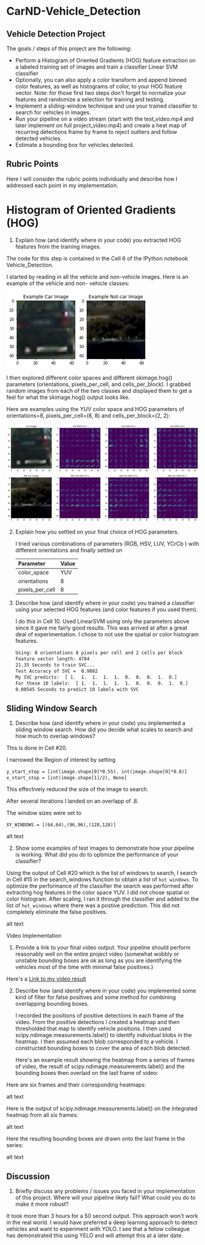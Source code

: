 #  CarND-Vehicle_Detection
## Vehicle Detection Project

The goals / steps of this project are the following:

* Perform a Histogram of Oriented Gradients (HOG) feature extraction on a labeled training set of images and train a classifier Linear SVM classifier
* Optionally, you can also apply a color transform and append binned color features, as well as histograms of color, to your HOG feature vector.
  Note: for those first two steps don't forget to normalize your features and randomize a selection for training and testing.
* Implement a sliding-window technique and use your trained classifier to search for vehicles in images.
* Run your pipeline on a video stream (start with the test_video.mp4 and later implement on full project_video.mp4) and create a   heat map of recurring detections frame by frame to reject outliers and follow detected vehicles.
* Estimate a bounding box for vehicles detected.
## Rubric Points

Here I will consider the rubric points individually and describe how I addressed each point in my implementation.


# Histogram of Oriented Gradients (HOG)

1. Explain how (and identify where in your code) you extracted HOG features from the training images.

  The code for this step is contained in the Cell 6 of the IPython notebook Vehicle_Detection.

  I started by reading in all the vehicle and non-vehicle images. Here is an example of the vehicle and non- vehicle classes:

 <img src="output_images/example_car_image.png" alt="Car/Not-Car image">

  I then explored different color spaces and different skimage.hog() parameters (orientations, pixels_per_cell, and   cells_per_block). I grabbed random images from each of the two classes and displayed them to get a feel for what the skimage.hog() output looks like.

 Here are examples using the YUV  color space and HOG parameters of orientations=8, pixels_per_cell=(8, 8) and cells_per_block=(2, 2):

<img src="output_images/car-hog-ch-1.png" alt="Hog Features">


2. Explain how you settled on your final choice of HOG parameters.

   I tried various combinations of parameters (RGB, HSV, LUV, YCrCb ) with different orientations and finally settled on
  
   |Parameter      |Value|
   |---------------|-----|
   |color_space    |YUV  |
   |orientations   |8    |
   |pixels_per_cell|8    |
   

3. Describe how (and identify where in your code) you trained a classifier using your selected HOG features (and color features if you used them).

   I do this in Cell 10. Used LinearSVM using only the parameters above since it gave me fairly good results. This was       arrived at after a great deal of experimentation. I chose to not use the spatial or color histogram features.
   
   ```
   Using: 8 orientations 8 pixels per cell and 2 cells per block
   Feature vector length: 4704
   21.35 Seconds to train SVC...
   Test Accuracy of SVC =  0.9882
   My SVC predicts:  [ 1.  1.  1.  1.  1.  0.  0.  0.  1.  0.]
   For these 10 labels:  [ 1.  1.  1.  1.  1.  0.  0.  0.  1.  0.]
   0.00545 Seconds to predict 10 labels with SVC
   ```

## Sliding Window Search

1. Describe how (and identify where in your code) you implemented a sliding window search. How did you decide what scales to search and how much to overlap windows?

  This is done in Cell #20. 
  
  I narrowed the Region of interest by setting  
  ```
  y_start_stop = [int(image.shape[0]*0.55), int(image.shape[0]*0.8)]
  x_start_stop = [int(image.shape[1]/2), None]
  ```
  This effectively reduced the size of the image to search. 
  
  After several iterations I landed on an overlapp of .8. 
  
  The window sizes were set to
  ```
  XY_WINDOWS = [(64,64),(96,96),(128,128)]
  ```
  

alt text

2. Show some examples of test images to demonstrate how your pipeline is working. What did you do to optimize the performance of your classifier?

 Using the output of Cell #20 which is the list of windows to search, I search in Cell #15 in the search_windows   function to obtain a list of `hot windows`. To optimize the performance of the classifier the search was performed after extracting hog features in the color space YUV. I did not chose spatial or color histogram. After scaling, I ran it through the classifier and added to the list of ```hot_windows``` where there was a postive prediction. This did not completely eliminate the false positives.

  

alt text

Video Implementation

1. Provide a link to your final video output. Your pipeline should perform reasonably well on the entire project video (somewhat wobbly or unstable bounding boxes are ok as long as you are identifying the vehicles most of the time with minimal false positives.)

   
  <p>Here's a <a href="./result.mp4">Link to my video result</a></p>

2. Describe how (and identify where in your code) you implemented some kind of filter for false positives and some method for combining overlapping bounding boxes.

   I recorded the positions of positive detections in each frame of the video. From the positive detections I created a heatmap and then thresholded that map to identify vehicle positions. I then used scipy.ndimage.measurements.label() to identify individual blobs in the heatmap. I then assumed each blob corresponded to a vehicle. I constructed bounding boxes to cover the area of each blob detected.

   Here's an example result showing the heatmap from a series of frames of video, the result of scipy.ndimage.measurements.label() and the bounding boxes then overlaid on the last frame of video:

  Here are six frames and their corresponding heatmaps:

alt text

  Here is the output of scipy.ndimage.measurements.label() on the integrated heatmap from all six frames:

alt text

  Here the resulting bounding boxes are drawn onto the last frame in the series:

alt text

## Discussion

1. Briefly discuss any problems / issues you faced in your implementation of this project. Where will your pipeline likely fail? What could you do to make it more robust?

 It took more than 3 hours for a 50 second output. This approach won't work in the real world. I would have preferred a deep learning approach to detect vehicles and want to experiment with YOLO. I see that a fellow colleague has demonstrated this using YELO and will attempt this at a later date.
